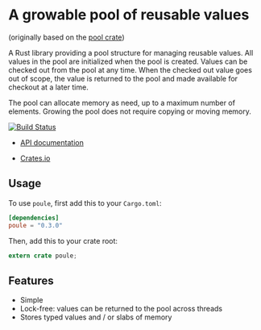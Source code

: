 # A growable pool of reusable values

(originally based on the [pool crate](https://crates.io/crates/pool))

A Rust library providing a pool structure for managing reusable values.
All values in the pool are initialized when the pool is created. Values
can be checked out from the pool at any time. When the checked out value
goes out of scope, the value is returned to the pool and made available
for checkout at a later time.

The pool can allocate memory as need, up to a maximum number of elements.
Growing the pool does not require copying or moving memory.

[![Build Status](https://travis-ci.org/sozu-proxy/poule.svg?branch=master)](https://travis-ci.org/sozu-proxy/poule)

- [API documentation](https://docs.rs/poule)

- [Crates.io](https://crates.io/crates/poule)

## Usage

To use `poule`, first add this to your `Cargo.toml`:

```toml
[dependencies]
poule = "0.3.0"
```

Then, add this to your crate root:

```rust
extern crate poule;
```

## Features

* Simple
* Lock-free: values can be returned to the pool across threads
* Stores typed values and / or slabs of memory

